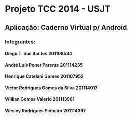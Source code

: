 # Projeto TCC 2014  - USJT #
## Aplicação: Caderno Virtual p/ Android ##
### Integrantes: ###
#### Diego T. dos Santos 201108534 ####
#### André Luís Pener Parente 201114235 ####
#### Henrique Catelani Gomes 201107952 ####
#### Victor Rodrigues Gomes da Silva 201114017 ####
#### Willian Gomes Valerio  201113961 ####
#### Wesley Rodrigues Pinheiro 201114397 ####